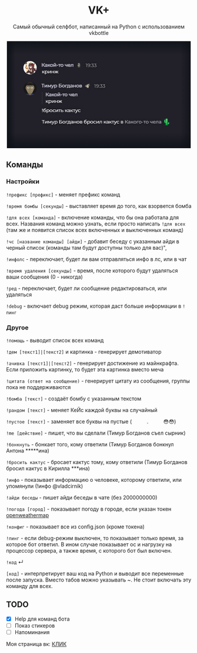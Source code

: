 <h1 align="center">VK+</h1>
<p align="center">Самый обычный селфбот, написанный на Python с использованием vkbottle</p>

<p align="center"><img alt="cactus" src="pictures/cactus_throw.png" /></p>

## Команды

### Настройки
`!префикс [префикс]` - меняет префикс команд

`!время бомбы [секунды]` - выставляет время до того, как взорвется бомба

`!для всех [команда]` - включение команды, что бы она работала для всех. Названия команд можно узнать, если просто написать `!для всех` (там же и появится список всех включенных и выключенных команд)

`!чс [название команды] [айди]` - добавит беседу с указанным айди в черный список (команды там будут доступны только для вас)",

`!инфолс` - переключает, будет ли вам отправляться инфо в лс, или в чат

`!время удаления [секунды]` - время, после которого будут удаляться ваши сообщения (0 - никогда)

`!ред` - переключает, будет ли сообщение редактироваться, или удаляться

`!debug` - включает debug режим, которая даст больше информации в `!пинг`

### Другое

`!помощь` - выводит список всех команд

`!дем [текст1]|[текст2]` и картинка - генерирует демотиватор

`!ачивка [текст1]|[текст2]` - генерирует достижение из майнкрафта. Если приложить картинку, то будет эта картинка вместо меча

`!цитата (ответ на сообщение)` - генерирует цитату из сообщения, группы пока не поддерживаются

`!бомба [текст]` - создаёт бомбу с указанным текстом

`!рандом [текст]` - меняет КеЙс каждой буквы на случайный

`!пустое [текст]` - заменяет все буквы на пустые (⠀⠀⠀⠀.⠀⠀⠀⠀😳😳)

`!me [действие]` - пишет, что вы сделали (Тимур Богданов съел сырник)

`!бонкнуть` - бонкает того, кому ответили (Тимур Богданов бонкнул Антона \*\*\*\*\*ина)

`!бросить кактус` - бросает кактус тому, кому ответили (Тимур Богданов бросил кактус в Кирилла \*\*\*ина)

`!инфо` - показывает информацию о человеке, которому ответили, или упомянули (!инфо @vladcirnik)

`!айди беседы` - пишет айди беседы в чате (без 2000000000)

`!погода [город]` - показывает погоду в городе, если указан токен [openweathermap](https://openweathermap.org/api)

`!конфиг` - показывает все из config.json (кроме токена)

`!пинг` - если debug-режим выключен, то показывает только время, за которое бот ответил. В ином случае показывает ос и нагрузку на процессор сервера, а также время, с которого бот был включен.

`!код` ↵ 

`[код]` - интерпретирует ваш код на Python и выводит все переменные после запуска. Вместо табов можно указывать ~. Не стоит включать эту команду для всех.

## TODO
- [x] Help для команд бота
- [ ] Показ стикеров
- [ ] Напоминания

Моя страница вк: [КЛИК](https://vk.com/tbogdanov96)
